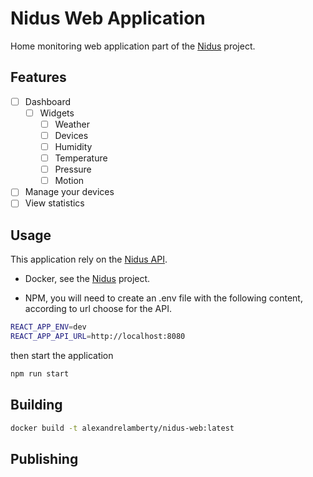 # Nidus Web Application

Home monitoring web application part of the 
[Nidus](https://github.com/alexandrelamberty/nidus) project.

## Features

- [ ] Dashboard
  - [ ] Widgets
    - [ ] Weather
    - [ ] Devices 
    - [ ] Humidity
    - [ ] Temperature
    - [ ] Pressure
    - [ ] Motion
- [ ] Manage your devices
- [ ] View statistics

## Usage

This application rely on the [Nidus API](https://github.com/alexandrelamberty/nidus-api).

- Docker, see the [Nidus](https://github.com/alexandrelamberty/nidus) project.

- NPM, you will need to create an .env file with the following content, according to url choose for the API. 

```bash
REACT_APP_ENV=dev
REACT_APP_API_URL=http://localhost:8080
```

then start the application 

```bash
npm run start
```

## Building

```bash
docker build -t alexandrelamberty/nidus-web:latest
```

## Publishing

```bash

```